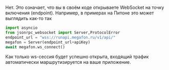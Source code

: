 Нет. Это означает, что вы в своём коде открываете WebSocket на точку включения (endpoint). Например, в примерах на Питоне это может выглядить как-то так
````python
import asyncio
from jsonrpc_websocket import Server,ProtocolError
endpoint_url = "wss://runapi.megafon.ru/v1/api/"
megafon = Server(endpoint_url+apiKey)
await megafon.ws_connect()
````
Как только ws-сессия будет успешно открыта, входящий трафик автоматически маршрутизируется на ваше приложение.
